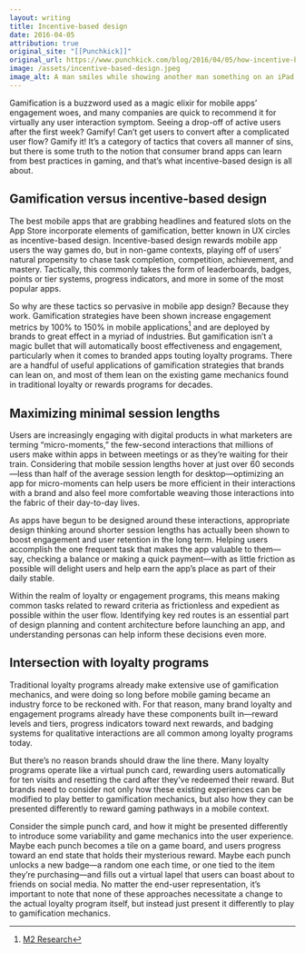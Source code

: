 ```yaml
---
layout: writing
title: Incentive-based design
date: 2016-04-05
attribution: true
original_site: "[[Punchkick]]"
original_url: https://www.punchkick.com/blog/2016/04/05/how-incentive-based-design-can-maximize-app-engagement
image: /assets/incentive-based-design.jpeg
image_alt: A man smiles while showing another man something on an iPad, presumably a delightful incentive-based design pattern.
---
```


Gamification is a buzzword used as a magic elixir for mobile apps’ engagement woes, and many companies are quick to recommend it for virtually any user interaction symptom. Seeing a drop-off of active users after the first week? Gamify! Can’t get users to convert after a complicated user flow? Gamify it! It’s a category of tactics that covers all manner of sins, but there is some truth to the notion that consumer brand apps can learn from best practices in gaming, and that’s what incentive-based design is all about.

## Gamification versus incentive-based design

The best mobile apps that are grabbing headlines and featured slots on the App Store incorporate elements of gamification, better known in UX circles as incentive-based design. Incentive-based design rewards mobile app users the way games do, but in non-game contexts, playing off of users’ natural propensity to chase task completion, competition, achievement, and mastery. Tactically, this commonly takes the form of leaderboards, badges, points or tier systems, progress indicators, and more in some of the most popular apps.

So why are these tactics so pervasive in mobile app design? Because they work. Gamification strategies have been shown increase engagement metrics by 100% to 150% in mobile applications[^1] and are deployed by brands to great effect in a myriad of industries. But gamification isn’t a magic bullet that will automatically boost effectiveness and engagement, particularly when it comes to branded apps touting loyalty programs. There are a handful of useful applications of gamification strategies that brands can lean on, and most of them lean on the existing game mechanics found in traditional loyalty or rewards programs for decades.

## Maximizing minimal session lengths

Users are increasingly engaging with digital products in what marketers are terming “micro-moments,” the few-second interactions that millions of users make within apps in between meetings or as they’re waiting for their train. Considering that mobile session lengths hover at just over 60 seconds—less than half of the average session length for desktop—optimizing an app for micro-moments can help users be more efficient in their interactions with a brand and also feel more comfortable weaving those interactions into the fabric of their day-to-day lives.

As apps have begun to be designed around these interactions, appropriate design thinking around shorter session lengths has actually been shown to boost engagement and user retention in the long term. Helping users accomplish the one frequent task that makes the app valuable to them—say, checking a balance or making a quick payment—with as little friction as possible will delight users and help earn the app’s place as part of their daily stable.

Within the realm of loyalty or engagement programs, this means making common tasks related to reward criteria as frictionless and expedient as possible within the user flow. Identifying key red routes is an essential part of design planning and content architecture before launching an app, and understanding personas can help inform these decisions even more.

## Intersection with loyalty programs

Traditional loyalty programs already make extensive use of gamification mechanics, and were doing so long before mobile gaming became an industry force to be reckoned with. For that reason, many brand loyalty and engagement programs already have these components built in—reward levels and tiers, progress indicators toward next rewards, and badging systems for qualitative interactions are all common among loyalty programs today.

But there’s no reason brands should draw the line there. Many loyalty programs operate like a virtual punch card, rewarding users automatically for ten visits and resetting the card after they’ve redeemed their reward. But brands need to consider not only how these existing experiences can be modified to play better to gamification mechanics, but also how they can be presented differently to reward gaming pathways in a mobile context.

Consider the simple punch card, and how it might be presented differently to introduce some variability and game mechanics into the user experience. Maybe each punch becomes a tile on a game board, and users progress toward an end state that holds their mysterious reward. Maybe each punch unlocks a new badge—a random one each time, or one tied to the item they’re purchasing—and fills out a virtual lapel that users can boast about to friends on social media. No matter the end-user representation, it’s important to note that none of these approaches necessitate a change to the actual loyalty program itself, but instead just present it differently to play to gamification mechanics.

[^1]: [M2 Research](http://www.slideshare.net/wandameloni/gamification-in-2012-trends-in-consumer-and-enterprise-markets-13453048)

